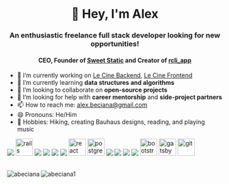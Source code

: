 <h1 align="center">👋 Hey, I'm Alex</h1>

<h3 align="center">An enthusiastic freelance full stack developer looking for new opportunities!</h3>
<h4 align="center">CEO, Founder of <a href="https://www.sweetstatic.com">Sweet Static</a> and Creator of <a href="https://rubygems.org/gems/rcli_app">rcli_app</a></h4>

- 🔭 I’m currently working on <a href="https://github.com/abeciana1/le-cine-backend">Le Cine Backend</a>, <a href="https://github.com/abeciana1/le-cine-frontend">Le Cine Frontend</a>
- 🌱 I’m currently learning <strong>data structures and algorithms</strong>
- 👯 I’m looking to collaborate on <strong>open-source projects</strong>
- 🤔 I’m looking for help with <strong>career mentorship</strong> and <strong>side-project partners</strong>
- 📫 How to reach me: <a href="mailto:alex.beciana@gmail.com">alex.beciana@gmail.com</a>
- 😄 Pronouns: He/Him
- 🎨 Hobbies: Hiking, creating Bauhaus designs, reading, and playing music
<!-- - ⚡ Fun fact: ... -->
<!-- - 💬 Ask me about ... -->

<!-- 
<h4>📝 Blog Posts</h4>

 -->
 <img src="https://img.icons8.com/color/48/000000/ruby-programming-language.png"/>
 <img src="https://devicons.github.io/devicon/devicon.git/icons/rails/rails-original-wordmark.svg" alt="rails" width="40" height="40"/>
 <img src="https://img.icons8.com/color/48/000000/ruby-gem.png"/>
 <img src="https://img.icons8.com/color/48/000000/html-5.png"/>
 <img src="https://img.icons8.com/color/48/000000/css3.png"/>
 <img src="https://img.icons8.com/color/48/000000/javascript.png"/>
 <img src="https://devicons.github.io/devicon/devicon.git/icons/react/react-original-wordmark.svg" alt="react" width="40" height="40"/>
 <img src="https://devicons.github.io/devicon/devicon.git/icons/postgresql/postgresql-original-wordmark.svg" alt="postgresql" width="40" height="40"/> 
 <img src="https://img.icons8.com/color/48/000000/adobe-photoshop.png"/>
 <img src="https://img.icons8.com/color/48/000000/adobe-illustrator.png"/>
 <img src="https://img.icons8.com/color/48/000000/adobe-xd.png"/>
 <img src="https://img.icons8.com/color/48/000000/adobe-indesign.png"/>
 <img src="https://devicons.github.io/devicon/devicon.git/icons/bootstrap/bootstrap-plain.svg" alt="bootstrap" width="40" height="40"/>
 <img src="https://www.vectorlogo.zone/logos/gatsbyjs/gatsbyjs-icon.svg" alt="gatsby" width="40" height="40"/> 
 <img src="https://www.vectorlogo.zone/logos/git-scm/git-scm-icon.svg" alt="git" width="40" height="40"/>
<br />
<br />
 <!-- <p>&nbsp;<img align="center" src="https://github-readme-stats.vercel.app/api?username=abeciana1&show_icons=true" alt="abeciana" /></p> -->
 <p><img align="left" src="https://github-readme-stats.vercel.app/api/top-langs/?username=abeciana1&layout=compact&hide=html" alt="abeciana" /></p>
<p><img align="center" src="https://github-readme-stats.vercel.app/api?username=abeciana1&show_icons=true" alt="abeciana1" /></p>
